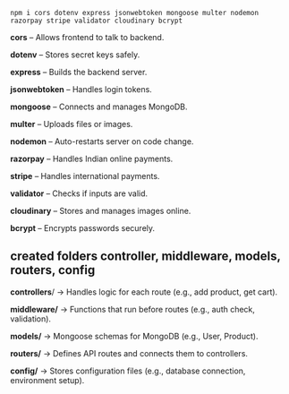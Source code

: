 ``` 
npm i cors dotenv express jsonwebtoken mongoose multer nodemon razorpay stripe validator cloudinary bcrypt 
```

**cors** – Allows frontend to talk to backend.

**dotenv** – Stores secret keys safely.

**express** – Builds the backend server.

**jsonwebtoken** – Handles login tokens.

**mongoose** – Connects and manages MongoDB.

**multer** – Uploads files or images.

**nodemon** – Auto-restarts server on code change.

**razorpay** – Handles Indian online payments.

**stripe** – Handles international payments.

**validator** – Checks if inputs are valid.

**cloudinary** – Stores and manages images online.

**bcrypt** – Encrypts passwords securely.

## **created folders controller, middleware, models, routers, config**
**controllers**/ → Handles logic for each route (e.g., add product, get cart).

**middleware/** → Functions that run before routes (e.g., auth check, validation).

**models/** → Mongoose schemas for MongoDB (e.g., User, Product).

**routers/** → Defines API routes and connects them to controllers.

**config/** → Stores configuration files (e.g., database connection, environment setup).